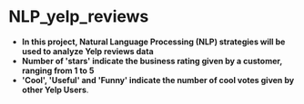 # NLP_yelp_reviews

- **In this project, Natural Language Processing (NLP) strategies will be used to analyze Yelp reviews data**
- **Number of 'stars' indicate the business rating given by a customer, ranging from 1 to 5**
- **'Cool', 'Useful' and 'Funny' indicate the number of cool votes given by other Yelp Users**.

